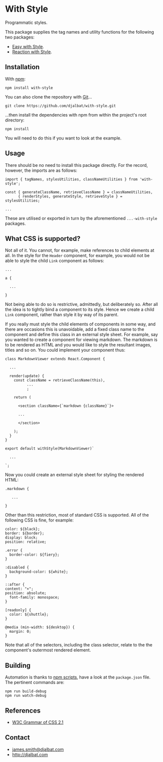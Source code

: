 # With Style

Programmatic styles.

This package supplies the tag names and utility functions for the following two packages:

* [Easy with Style](https://github.com/djalbat/easy-with-style).
* [Reaction with Style](https://github.com/djalbat/reaction-with-style).

## Installation

With [npm](https://www.npmjs.com/):

    npm install with-style

You can also clone the repository with [Git](https://git-scm.com/)...

    git clone https://github.com/djalbat/with-style.git

...then install the dependencies with npm from within the project's root directory:

    npm install

You will need to do this if you want to look at the example.

## Usage

There should be no need to install this package directly. For the record, however, the imports are as follows:

```
import { tagNames, stylesUtilities, classNameUtilities } from 'with-style';

const { generateClassName, retrieveClassName } = classNameUtilities,
      { renderStyles, generateStyle, retrieveStyle } = stylesUtilities;

...
```
These are utilised or exported in turn by the aforementioned `...-with-style` packages.

## What CSS is supported?

Not all of it. You cannot, for example, make references to child elements at all. In the style for the `Header` component, for example, you would not be able to style the child `Link` component as follows:

```
...

a {

  ...

}
```
Not being able to do so is restrictive, admittedly, but deliberately so. After all the idea is to tightly bind a component to its style. Hence we create a child `Link` component, rather than style it by way of its parent.

If you really must style the child elements of components in some way, and there are occasions this is unavoidable, add a fixed class name to the component and define this class in an external style sheet. For example, say you wanted to create a component for viewing markdown. The markdown is to be rendered as HTML and you would like to style the resultant images, titles and so on. You could implement your component thus:

```
class MarkdownViewer extends React.Component {

  ...

  render(update) {
    const className = retrieveClassName(this),
          ...
          ;

    return (

      <section className={`markdown {className}`}>

      ...

      </section>

    );
  }
}

export default withStyle(MarkdownViewer)`

  ...

`;
```
Now you could create an external style sheet for styling the rendered HTML:

```
.markdown {

   ...

}
```
Other than this restriction, most of standard CSS is supported. All of the following CSS is fine, for example:

```
color: ${black};
border: ${border};
display: block;
position: relative;

.error {
  border-color: ${fiery};
}

:disabled {
  background-color: ${white};
}

::after {
content: "×";
position: absolute;
  font-family: monospace;
}

[readonly] {
  color: ${shuttle};
}

@media (min-width: ${desktop}) {
  margin: 0;
}
```
Note that all of the selectors, including the class selector, relate to the the component's outermost rendered element.

## Building

Automation is thanks to [npm scripts](https://docs.npmjs.com/misc/scripts), have a look at the `package.json` file. The pertinent commands are:

    npm run build-debug
    npm run watch-debug

## References

* [W3C Grammar of CSS 2.1](https://www.w3.org/TR/CSS21/grammar.html)

## Contact

- james.smith@djalbat.com
- http://djalbat.com

